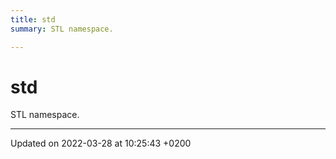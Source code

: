 ```yaml
---
title: std
summary: STL namespace. 

---
```


# std

STL namespace. 






-------------------------------

Updated on 2022-03-28 at 10:25:43 +0200
